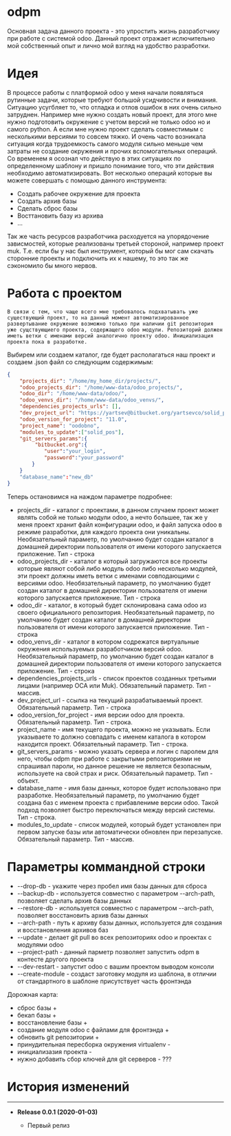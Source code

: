 # odpm

Основная задача данного проекта - это упростить жизнь разработчику при работе с системой odoo. Данный проект отражает ислючительно мой собственный опыт и лично мой взгляд на удобство разработки.

# Идея
В процессе работы с платформой odoo у меня начали появляться рутинные задачи, которые требуют большой усидчивости и внимания. Ситуацию усугбляет то, что отладка и отлов ошибок в них очень сильно затруднен. Например мне нужно создать новый проект, для этого мне нужно подготовить окружение с учетом версий не только odoo но и самого python. А если мне нужно проект сделать совместимым с несколькими версиями то совсем тяжко. И очень часто возникала ситуация когда трудоемкость самого модуля сильно меньше чем затраты не создание окружения и прочих вспомогательных операций. Со временем я осознал что действую в этих ситуациях по определенному шаблону и пришло понимание того, что эти действия необходимо автоматизировать. Вот несколько операций которые вы можете совершать с помощью данного инструмента:
- Создать рабочее окружение для проекта
- Создать архив базы
- Сделать сброс базы
- Восттановить базу из архива
- ...

Так же часть ресурсов разработчика расходуется на упорядочение зависмостей, которые реализованы третьей стороной, например проект muk. Т.е. если бы у нас был инструмент, который бы мог сам скачать сторонние проекты и подключить их к нашему, то это так же сэкономило бы много нервов.

# Работа с проектом
```
В связи с тем, что чаще всего мне требовалось подхватывать уже существующий проект, то на данный момент автоматизированное развертывание окружение возможно только при наличии git репозитория уже сущствующиего проекта, содержащего odoo модули. Репозиторий должен иметь ветки с именами версий аналогично проекту odoo. Инициализация проекта пока в разработке.
```
Выбирем или создаем каталог, где будет располагаться наш проект и создаем .json файл со следующим содержимым:
```json
{
    "projects_dir": "/home/my_home_dir/projects/",
    "odoo_projects_dir": "/home/www-data/odoo_projects/",
    "odoo_dir": "/home/www-data/odoo/",
    "odoo_venvs_dir": "/home/www-data/odoo_venvs/",
    "dependencies_projects_urls": [],
    "dev_project_url": "https://yartsev@bitbucket.org/yartsevco/solid_pos.git",
    "odoo_version_for_project": "11.0",
    "project_name": "oodobno",
    "modules_to_update":["solid_pos"],
    "git_servers_params":{
         "bitbucket.org":{
            "user":"your_login",
            "password":"your_password"
        }
    }
    "database_name":"new_db"
}
```
Теперь остановимся на наждом параметре подробнее:
- projects_dir - каталог с проектами, в данном случаем проект может являть собой не только модули odoo, а нечто большее, так же у меня проект хранит файл конфигурации odoo, и файл запуска odoo в режиме разработки, для каждого проекта они уникальны. Необязательный параметр, по умолчанию будет создан каталог в домашней директории пользователя от имени которого запускается приложение. Тип - строка
- odoo_projects_dir - каталог в который загружаются все проекты которые являют собой либо модуль odoo либо несколько модулей, эти проект должны иметь ветки с именами совподающими с версиями odoo. Необязательный параметр, по умолчанию будет создан каталог в домашней директории пользователя от имени которого запускается приложение. Тип - строка
- odoo_dir - каталог, в который будет склонирована сама odoo из своего официального репозитория. Необязательный параметр, по умолчанию будет создан каталог в домашней директории пользователя от имени которого запускается приложение. Тип - строка
- odoo_venvs_dir - каталог в котором содрежатся виртуальные окружения используемых разработчиком версий odoo. Необязательный параметр, по умолчанию будет создан каталог в домашней директории пользователя от имени которого запускается приложение. Тип - строка
- dependencies_projects_urls - список проектов созданных третьими лицами (например OCA или Muk). Обязательный параметр. Тип - массив.
- dev_project_url - ссылка на текущий разрабатываемый проект. Обязательный параметр. Тип - строка
- odoo_version_for_project - имя версии odoo для проекта. Обязательный параметр. Тип - строка.
- project_name - имя текущего проекта, можно не указывать. Если указываете то должно совпадать с именем каталога в котором находится проект. Обязательный параметр. Тип - строка.
- git_servers_params -  можно указать сервера и логин с паролем для него, чтобы odpm при работе с закрытыми репозиториями не спрашивал пароли, но данное решение не является безопасным, используете на свой страх и риск. Обязательный параметр. Тип - объект.
- database_name - имя базы данных, которое будет использовано при разработке. Необязательный параметр, по умолчанию будет создана баз с именем проекта с прибавлениме версии odoo. Такой подход позволяет быстро переключаться между версий системы. Тип - строка.
- modules_to_update -  список модулей, который будет установлен при первом запуске базы или автоматически обновлен при перезапуске. Обязательный параметр. Тип - массив.

# Параметры коммандной строки

* --drop-db - укажите через пробел имя базы данных для сброса
* --backup-db - используется совместно с параметром --arch-path, позволяет сделать архив базы данных
* --restore-db - используется совместно с параметром --arch-path, позволяет восстановить архив базы данных
* --arch-path - путь к архиву базы данных, используется для создания и восстановления архивов баз
* --update -  делает  git pull во всех репозиториях odoo и проектах с модулями odoo
* --project-path - данный парметр позволяет запустить odpm в контесте другого проекта
* --dev-restart - запустит odoo с вашим проектом выводом консоли
* --create-module - создаст заготовку модуля из шаблона, в отличии от стандартного в шаблоне присутствует часть фронтэнда

 Дорожная карта:
 - сброс базы +
 - бекап базы +
 - восстановление базы +
 - создание модуля odoo с файлами для фронтэнда +
 - обновить git репозитории +
 - принудительная пересборка окружения virtualenv -
 - инициализазия проекта -
 - нужно добавить сбор ключей для git серверов - ???

# История изменений
*****************

* **Release 0.0.1 (2020-01-03)**

  * Первый релиз